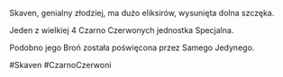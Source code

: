 Skaven, genialny złodziej, ma dużo eliksirów, wysunięta dolna szczęka.

Jeden z wielkiej 4 Czarno Czerwonych jednostka Specjalna.

Podobno jego Broń została poświęcona przez Samego Jedynego.

#Skaven #CzarnoCzerwoni 